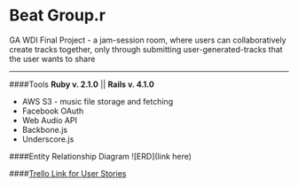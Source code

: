Beat Group.r
=================

GA WDI Final Project - a jam-session room, where users can collaboratively create tracks together, only through submitting user-generated-tracks that the user wants to share

---

####Tools
**Ruby v. 2.1.0** ||
**Rails v. 4.1.0** 

* AWS S3 - music file storage and fetching
* Facebook OAuth
* Web Audio API 
* Backbone.js
* Underscore.js

####Entity Relationship Diagram
![ERD](link here)

####[Trello Link for User Stories](https://trello.com/b/kda1olGu/ga-wdi-final-project-music-room-app)


